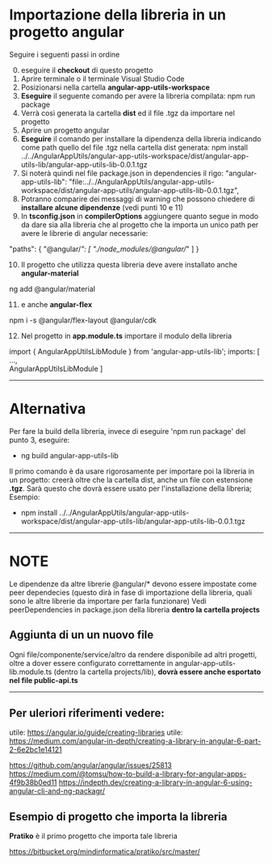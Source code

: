 
# Importazione della libreria in un progetto angular

Seguire i seguenti passi in ordine

0. eseguire il **checkout** di questo progetto
1. Aprire terminale o il terminale Visual Studio Code
2. Posizionarsi nella cartella **angular-app-utils-workspace**
3. **Eseguire** il seguente comando per avere la libreria compilata: npm run package
4. Verrà così generata la cartella **dist** ed il file .tgz da importare nel progetto
5. Aprire un progetto angular
6. **Eseguire** il comando per installare la dipendenza della libreria indicando come path quello del file .tgz nella cartella dist generata: npm install ../../AngularAppUtils/angular-app-utils-workspace/dist/angular-app-utils-lib/angular-app-utils-lib-0.0.1.tgz
7. Si noterà quindi nel file package.json in dependencies il rigo: "angular-app-utils-lib": "file:../../AngularAppUtils/angular-app-utils-workspace/dist/angular-app-utils/angular-app-utils-lib-0.0.1.tgz",
8. Potranno comparire dei messaggi di warning che possono chiedere di **installare alcune dipendenze** (vedi punti 10 e 11)
9. In **tsconfig.json** in **compilerOptions** aggiungere quanto segue in modo da dare sia alla libreria che al progetto che la importa un unico path per avere le librerie di angular necessarie:

"paths": {
      "@angular/*": [
        "./node_modules/@angular/*"
      ]
}

10. Il progetto che utilizza questa libreria deve avere installato anche **angular-material**

ng add @angular/material

11. e anche **angular-flex**

npm i -s @angular/flex-layout @angular/cdk

12. Nel progetto in **app.module.ts** importare il modulo della libreria

import { AngularAppUtilsLibModule } from 'angular-app-utils-lib';
  imports: [
    ...,  
    AngularAppUtilsLibModule
  ]


---

# Alternativa

Per fare la build della libreria, invece di eseguire 'npm run package' del punto 3, eseguire:

- ng build angular-app-utils-lib

Il primo comando è da usare rigorosamente per importare poi la libreria in un progetto: creerà oltre che la cartella dist, anche un file con estensione **.tgz**. Sarà questo che dovrà essere usato per l'installazione della libreria; Esempio:

- npm install ../../AngularAppUtils/angular-app-utils-workspace/dist/angular-app-utils-lib/angular-app-utils-lib-0.0.1.tgz

---

# NOTE

Le dipendenze da altre librerie @angular/* devono essere impostate come peer dependecies (questo dirà in fase di importazione della libreria, quali sono le altre librerie da importare per farla funzionare)
Vedi peerDependencies in package.json della libreria **dentro la cartella projects**

## Aggiunta di un un nuovo file

Ogni file/componente/service/altro da rendere disponibile ad altri progetti, oltre a dover essere configurato correttamente in angular-app-utils-lib.module.ts (dentro la cartella projects/lib), **dovrà essere anche esportato nel file public-api.ts**

---

## Per uleriori riferimenti vedere:
  utile: https://angular.io/guide/creating-libraries
  utile: https://medium.com/angular-in-depth/creating-a-library-in-angular-6-part-2-6e2bc1e14121

  https://github.com/angular/angular/issues/25813
  https://medium.com/@tomsu/how-to-build-a-library-for-angular-apps-4f9b38b0ed11
  https://indepth.dev/creating-a-library-in-angular-6-using-angular-cli-and-ng-packagr/


## Esempio di progetto che importa la libreria

**Pratiko** è il primo progetto che importa tale libreria

https://bitbucket.org/mindinformatica/pratiko/src/master/
